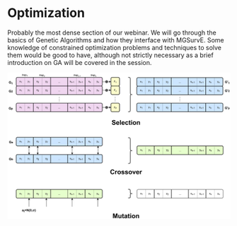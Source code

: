 # Optimization

Probably the most dense section of our webinar. We will go through the basics of Genetic Algorithms and how they interface with MGSurvE. Some knowledge of constrained optimization problems and techniques to solve them would be good to have, although not strictly necessary as a brief introduction on GA will be covered in the session.

![](../../media/GA.png)